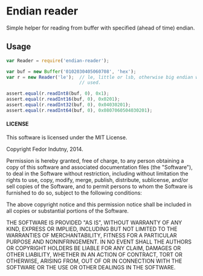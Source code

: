 # Endian reader

Simple helper for reading from buffer with specified (ahead of time) endian.

## Usage

```javascript
var Reader = require('endian-reader');

var buf = new Buffer('0102030405060708', 'hex');
var r = new Reader('le');  // le, little or lsb, otherwise big endian will be
                           // used.

assert.equal(r.readInt8(buf, 0), 0x1);
assert.equal(r.readInt16(buf, 0), 0x0201);
assert.equal(r.readInt32(buf, 0), 0x04030201);
assert.equal(r.readInt64(buf, 0), 0x0807060504030201);
```

#### LICENSE

This software is licensed under the MIT License.

Copyright Fedor Indutny, 2014.

Permission is hereby granted, free of charge, to any person obtaining a
copy of this software and associated documentation files (the
"Software"), to deal in the Software without restriction, including
without limitation the rights to use, copy, modify, merge, publish,
distribute, sublicense, and/or sell copies of the Software, and to permit
persons to whom the Software is furnished to do so, subject to the
following conditions:

The above copyright notice and this permission notice shall be included
in all copies or substantial portions of the Software.

THE SOFTWARE IS PROVIDED "AS IS", WITHOUT WARRANTY OF ANY KIND, EXPRESS
OR IMPLIED, INCLUDING BUT NOT LIMITED TO THE WARRANTIES OF
MERCHANTABILITY, FITNESS FOR A PARTICULAR PURPOSE AND NONINFRINGEMENT. IN
NO EVENT SHALL THE AUTHORS OR COPYRIGHT HOLDERS BE LIABLE FOR ANY CLAIM,
DAMAGES OR OTHER LIABILITY, WHETHER IN AN ACTION OF CONTRACT, TORT OR
OTHERWISE, ARISING FROM, OUT OF OR IN CONNECTION WITH THE SOFTWARE OR THE
USE OR OTHER DEALINGS IN THE SOFTWARE.
